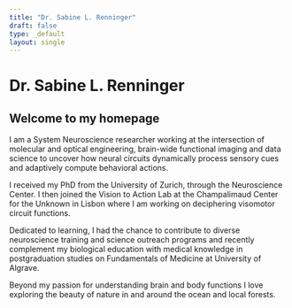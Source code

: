 ```yaml
---
title: "Dr. Sabine L. Renninger"
draft: false
type: _default
layout: single
---
```

<!-- 
![](/img/Foto-Renninger-SL_720.png)
{.img-left} -->

# Dr. Sabine L. Renninger

## Welcome to my homepage

I am a System Neuroscience researcher working at the intersection of molecular and optical engineering, brain-wide functional imaging and data science to uncover how neural circuits dynamically process sensory cues and adaptively compute behavioral actions.

I received my PhD from the University of Zurich, through the Neuroscience Center. I then joined the Vision to Action Lab at the Champalimaud Center for the Unknown in Lisbon where I am working on deciphering visomotor circuit functions. 

Dedicated to learning, I had the chance to contribute to diverse neuroscience training and science outreach programs and recently complement my biological education with medical knowledge in postgraduation studies on Fundamentals of Medicine at University of Algrave.

Beyond my passion for understanding brain and body functions I love exploring the beauty of nature in and around the ocean and local forests.